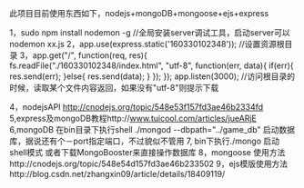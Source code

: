此项目目前使用东西如下，nodejs+mongoDB+mongoose+ejs+express

1，sudo npm install nodemon -g //全局安装server调试工具，启动server可以nodemon xx.js
2，app.use(express.static('160330102348')); //设置资源根目录
3，app.get("/", function(req, res){
  fs.readFile("./160330102348/index.html", "utf-8", function(err, data){
    if(err){
      res.send(err);
    }else{
      res.send(data);
    }
  });
});
app.listen(3000);
//访问根目录的时候，读取某个文件内容返回，如果没有"utf-8"则提示下载

4，nodejsAPI http://cnodejs.org/topic/548e53f157fd3ae46b2334fd
5,express及mongoDB教程http://www.tuicool.com/articles/jueARjE
6,mongoDB 在bin目录下执行shell ./mongod --dbpath="../game_db" 启动数据库，据说还有个－port指定端口，不过貌似不管用
7, bin下执行./mongo 启动shell模式  或者下载MongoBooster来直接操作数据库
8，mongoose 使用方法http://cnodejs.org/topic/548e54d157fd3ae46b233502
9，ejs模版使用方法http://blog.csdn.net/zhangxin09/article/details/18409119/

